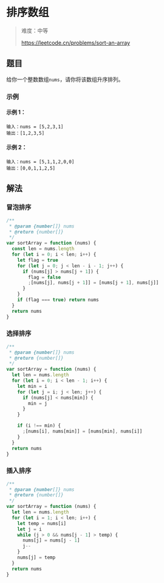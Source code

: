 # 排序数组

> 难度：中等
>
> https://leetcode.cn/problems/sort-an-array

## 题目

给你一个整数数组`nums`，请你将该数组升序排列。

### 示例

#### 示例 1：

```
输入：nums = [5,2,3,1]
输出：[1,2,3,5]
```

#### 示例 2：

```
输入：nums = [5,1,1,2,0,0]
输出：[0,0,1,1,2,5]
```

## 解法

### 冒泡排序

```javascript
/**
 * @param {number[]} nums
 * @return {number[]}
 */
var sortArray = function (nums) {
  const len = nums.length
  for (let i = 0; i < len; i++) {
    let flag = true
    for (let j = 0; j < len - i - 1; j++) {
      if (nums[j] > nums[j + 1]) {
        flag = false
        ;[nums[j], nums[j + 1]] = [nums[j + 1], nums[j]]
      }
    }
    if (flag === true) return nums
  }
  return nums
}
```

### 选择排序

```javascript
/**
 * @param {number[]} nums
 * @return {number[]}
 */
var sortArray = function (nums) {
  let len = nums.length
  for (let i = 0; i < len - 1; i++) {
    let min = i
    for (let j = i; j < len; j++) {
      if (nums[j] < nums[min]) {
        min = j
      }
    }

    if (i !== min) {
      ;[nums[i], nums[min]] = [nums[min], nums[i]]
    }
  }
  return nums
}
```

### 插入排序

```javascript
/**
 * @param {number[]} nums
 * @return {number[]}
 */
var sortArray = function (nums) {
  let len = nums.length
  for (let i = 1; i < len; i++) {
    let temp = nums[i]
    let j = i
    while (j > 0 && nums[j - 1] > temp) {
      nums[j] = nums[j - 1]
      j--
    }
    nums[j] = temp
  }
  return nums
}
```
